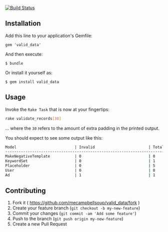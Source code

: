 [![Build Status](https://travis-ci.org/stackbuilders/valid_data.png?branch=master)](https://travis-ci.org/stackbuilders/valid_data)

## Installation

Add this line to your application's Gemfile:

    gem 'valid_data'

And then execute:

    $ bundle

Or install it yourself as:

    $ gem install valid_data

## Usage

Invoke the `Rake Task` that is now at your fingertips:

```bash
rake validate_records[30]
```
... where the `30` refers to the amount of extra padding in the printed output.

You should expect to see some output like this:

```bash
Model                          | Invalid                        | Total
------------------------------------------------------------------------------------------
MakeNegativeTemplate           | 0                              | 0
KeywordSet                     | 0                              | 1
Placeholder                    | 0                              | 5
User                           | 0                              | 0
Ad                             | 1                              | 1
```

## Contributing

1. Fork it ( https://github.com/mecampbellsoup/valid_data/fork )
2. Create your feature branch (`git checkout -b my-new-feature`)
3. Commit your changes (`git commit -am 'Add some feature'`)
4. Push to the branch (`git push origin my-new-feature`)
5. Create a new Pull Request
